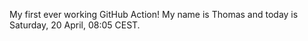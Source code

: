 My first ever working GitHub Action!
My name is Thomas and today is Saturday, 20 April, 08:05 CEST. 
